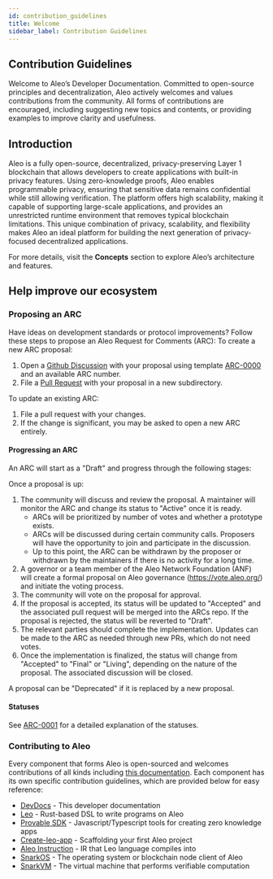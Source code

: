 ```yaml
---
id: contribution_guidelines
title: Welcome
sidebar_label: Contribution Guidelines
---
```

## Contribution Guidelines
Welcome to Aleo’s Developer Documentation. Committed to open-source principles and decentralization, Aleo actively welcomes and values contributions from the community. All forms of contributions are encouraged, including suggesting new topics and contents, or providing examples to improve clarity and usefulness.

## Introduction
Aleo is a fully open-source, decentralized, privacy-preserving Layer 1 blockchain that allows developers to create applications with built-in privacy features. Using zero-knowledge proofs, Aleo enables programmable privacy, ensuring that sensitive data remains confidential while still allowing verification. The platform offers high scalability, making it capable of supporting large-scale applications, and provides an unrestricted runtime environment that removes typical blockchain limitations. This unique combination of privacy, scalability, and flexibility makes Aleo an ideal platform for building the next generation of privacy-focused decentralized applications.   

For more details, visit the **Concepts** section to explore Aleo’s architecture and features.

## Help improve our ecosystem
### Proposing an ARC
Have ideas on development standards or protocol improvements? Follow these steps to propose an Aleo Request for Comments (ARC):
To create a new ARC proposal:
1. Open a [Github Discussion](https://github.com/AleoHQ/ARCs/discussions/categories/arcs) with your proposal using template [ARC-0000](https://github.com/ProvableHQ/ARCs/tree/master/arc-0000) and an available ARC number.
2. File a [Pull Request](https://github.com/AleoHQ/ARCs/pulls) with your proposal in a new subdirectory.

To update an existing ARC:
1. File a pull request with your changes. 
2. If the change is significant, you may be asked to open a new ARC entirely.

#### Progressing an ARC

An ARC will start as a "Draft" and progress through the following stages:

Once a proposal is up:
1. The community will discuss and review the proposal. A maintainer will monitor the ARC and change its status to "Active" once it is ready. 
    * ARCs will be prioritized by number of votes and whether a prototype exists.
    * ARCs will be discussed during certain community calls. Proposers will have the opportunity to join and participate in the discussion.
    * Up to this point, the ARC can be withdrawn by the proposer or withdrawn by the maintainers if there is no activity for a long time.
2. A governor or a team member of the Aleo Network Foundation (ANF) will create a formal proposal on Aleo governance (https://vote.aleo.org/) and initiate the voting process.
3. The community will vote on the proposal for approval.
4. If the proposal is accepted, its status will be updated to "Accepted" and the associated pull request will be merged into the ARCs repo. If the proposal is rejected, the status will be reverted to "Draft".
5. The relevant parties should complete the implementation. Updates can be made to the ARC as needed through new PRs, which do not need votes.
6. Once the implementation is finalized, the status will change from "Accepted" to "Final" or "Living", depending on the nature of the proposal. The associated discussion will be closed.

A proposal can be "Deprecated" if it is replaced by a new proposal.

#### Statuses

See [ARC-0001](https://github.com/ProvableHQ/ARCs/tree/master/arc-0001) for a detailed explanation of the statuses.

### Contributing to Aleo
Every component that forms Aleo is open-sourced and welcomes contributions of all kinds including [this documentation](./01_documentation_contribute.md). Each component has its own specific contribution guidelines, which are provided below for easy reference:  
- [DevDocs](./01_documentation_contribute.md) - This developer documentation  
- [Leo](https://docs.leo-lang.org/leo/resources#contributing) - Rust-based DSL to write programs on Aleo  
- [Provable SDK](https://github.com/ProvableHQ/sdk/tree/mainnet/sdk) - Javascript/Typescript tools for creating zero knowledge apps  
- [Create-leo-app](https://github.com/ProvableHQ/sdk/tree/mainnet/create-leo-app) - Scaffolding your first Aleo project  
- [Aleo Instruction](../guides/aleo/00_aleo_overview.md) - IR that Leo language compiles into  
- [SnarkOS](./02_snarkos_contribute.md) - The operating system or blockchain node client of Aleo  
- [SnarkVM](./03_snarkvm_contribute.md) - The virtual machine that performs verifiable computation  
